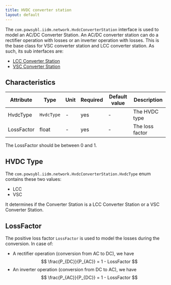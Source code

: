 ```yaml
---
title: HVDC converter station
layout: default
---
```


The `com.powsybl.iidm.network.HvdcConverterStation` interface is used to model an AC/DC Converter Station. An AC/DC converter station can do a rectifier operation with losses or an inverter operation with losses. This is the base class for VSC converter station and LCC converter station. As such, its sub interfaces are:
- [LCC Converter Station](lccConverterStation.md)
- [VSC Converter Station](vscConverterStation.md)

## Characteristics

| Attribute | Type | Unit | Required | Default value | Description |
| --------- | ---- | ---- | -------- | ------------- | ----------- |
| HvdcType | `HvdcType` | - | yes | - | The HVDC type |
| LossFactor | float | - | yes | - | The loss factor |

The LossFactor should be between 0 and 1.

## HVDC Type
The `com.powsybl.iidm.network.HvdcConverterStation.HvdcType` enum contains these two values:
- LCC
- VSC

It determines if the Converter Station is a LCC Converter Station or a VSC Converter Station.

## LossFactor
The positive loss factor `LossFactor` is used to model the losses during the conversion. In case of:
- A rectifier operation (conversion from AC to DC), we have
$$
\frac{P_{DC}}{P_{AC}} = 1 - LossFactor
$$
- An inverter operation (conversion from DC to AC), we have
$$
\frac{P_{AC}}{P_{DC}} = 1 - LossFactor
$$
